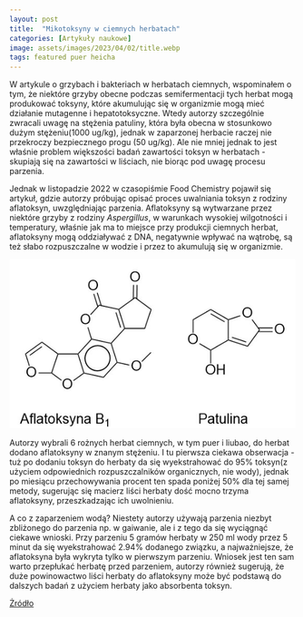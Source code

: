 ```yaml
---
layout: post
title:  "Mikotoksyny w ciemnych herbatach"
categories: [Artykuły naukowe]
image: assets/images/2023/04/02/title.webp
tags: featured puer heicha
---
```

W artykule o grzybach i bakteriach w herbatach ciemnych, wspominałem o tym, że niektóre grzyby obecne podczas semifermentacji tych herbat mogą produkować toksyny, które akumulując się w organizmie mogą mieć działanie mutagenne i hepatotoksyczne. Wtedy autorzy szczególnie zwracali uwagę na stężenia patuliny, która była obecna w stosunkowo dużym stężeniu(1000 ug/kg), jednak w zaparzonej herbacie raczej nie przekroczy bezpiecznego progu (50 ug/kg). Ale nie mniej jednak to jest właśnie problem większości badań zawartości toksyn w herbatach - skupiają się na zawartości w liściach, nie biorąc pod uwagę procesu parzenia. 

Jednak w listopadzie 2022 w czasopiśmie  Food Chemistry pojawił się artykuł, gdzie autorzy próbując opisać proces uwalniania toksyn z rodziny aflatoksyn, uwzględniając parzenia.
Aflatoksyny są wytwarzane przez niektóre  grzyby z rodziny *Aspergillus*, w warunkach wysokiej wilgotności i temperatury, właśnie jak ma to miejsce przy produkcji ciemnych herbat, aflatoksyny mogą oddziaływać z DNA, negatywnie wpływać na wątrobę, są też słabo rozpuszczalne w wodzie i przez to akumulują się w organizmie.
<p align="center">
  <img alt="micro-heicha" src="/assets/images/2023/04/02/toxic.jpg" width="550">
</p>

Autorzy wybrali 6 rożnych herbat ciemnych, w tym puer i liubao, do herbat dodano aflatoksyny w znanym stężeniu. I tu pierwsza ciekawa obserwacja - tuż po dodaniu toksyn do herbaty da się wyekstrahować do 95% toksyn(z użyciem odpowiednich rozpuszczalników organicznych, nie wody), jednak po miesiącu przechowywania procent ten spada poniżej 50% dla tej samej metody, sugerując się macierz liści herbaty dość mocno trzyma aflatoksyny, przeszkadzając ich uwolnieniu.

A co z zaparzeniem wodą? Niestety autorzy używają parzenia niezbyt zbliżonego do parzenia np. w gaiwanie, ale i z tego da się wyciągnąć ciekawe wnioski. Przy parzeniu 5 gramów herbaty w 250 ml wody przez 5 minut da się wyekstrahować 2.94% dodanego związku, a najważniejsze, że aflatoksyna była wykryta tylko w pierwszym parzeniu. Wniosek jest ten sam warto przepłukać herbatę przed parzeniem, autorzy również sugerują, że duże powinowactwo liści herbaty do aflatoksyny może być podstawą do dalszych badań z użyciem herbaty jako absorbenta toksyn.

[Żródło](https://doi.org/10.1016/j.foodchem.2022.134969)